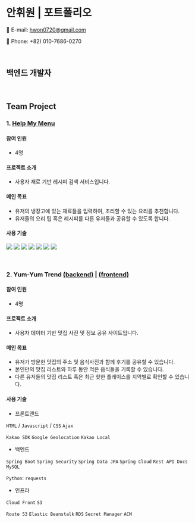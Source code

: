 # 안휘원 | 포트폴리오

📧 E-mail: hwon0720@gmail.com

📱 Phone: +82) 010-7686-0270

<br>

## 백엔드 개발자


<br>

## Team Project
### 1. [Help My Menu](https://github.com/HWON0720/help-my-menu)
#### 참여 인원
- 4명

#### 프로젝트 소개
- 사용자 재료 기반 레시피 검색 서비스입니다.

#### 메인 목표
- 유저의 냉장고에 있는 재료들을 입력하여, 조리할 수 있는 요리를 추천합니다.
- 유저들의 요리 팁 혹은 레시피를 다른 유저들과 공유할 수 있도록 합니다.

#### 사용 기술
<p>
  <img src="https://img.shields.io/badge/Python-3766AB?style=flat-square&logo=Python&logoColor=white"/>
  <img src="https://img.shields.io/badge/JavaScript-ffb13b?style=flat-square&logo=javascript&logoColor=white"/>
  <img src="https://img.shields.io/badge/HTML-E34F26?style=flat-square&logo=html5&logoColor=white"/>
  <img src="https://img.shields.io/badge/CSS-1572B6?style=flat-square&logo=css3&logoColor=white"/>
  <img src="https://img.shields.io/badge/mongoDB-47A248?style=flat-square&logo=mongodb&logoColor=white"/>
  <img src="https://img.shields.io/badge/PyCharm-000000?style=flat-square&logo=pycharm&logoColor=white"/>
  <img src="https://img.shields.io/badge/aws-333664?style=flat-square&logo=amazon-aws&logoColor=white"/>
</p>

<br>

### 2. Yum-Yum Trend [(backend)](https://github.com/HWON0720/backend) | [(frontend)](https://github.com/HWON0720/frontend)
#### 참여 인원
- 4명

#### 프로젝트 소개
- 사용자 데이터 기반 맛집 사진 및 정보 공유 사이트입니다.

#### 메인 목표
- 유저가 방문한 맛집의 주소 및 음식사진과 함께 후기를 공유할 수 있습니다.
- 본인만의 맛집 리스트와 하루 동안 먹은 음식들을 기록할 수 있습니다.
- 다른 유저들의 맛집 리스트 혹은 최근 핫한 플레이스를 지역별로 확인할 수 있습니다.

#### 사용 기술
- 프론트엔드

`HTML` / `Javascript` / `CSS` `Ajax`

`Kakao SDK` `Google Geolocation` `Kakao Local`

- 백엔드

`Spring Boot` `Spring Security` `Spring Data JPA` `Spring Cloud` `Rest API Docs` `MySQL`

`Python`: `requests`


- 인프라

`Cloud Front` `S3`

`Route 53` `Elastic Beanstalk` `RDS` `Secret Manager` `ACM`
